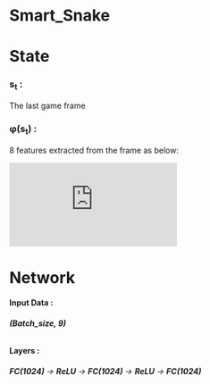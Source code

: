 # Smart_Snake


# State
### s<sub>t</sub> : 
The last game frame 
### &phi;(s<sub>t</sub>) :
8 features extracted from the frame as below:


![equation](https://latex.codecogs.com/svg.latex?%5Cfn_cs%20%5Csmall%20%5Ctext%7BAdjoining%5C_wall%5C_x%7D%3D%5Cbegin%7Bcases%7D%200%2C%20%26%20%5Ctext%7Bno%20adjoining%20wall%20on%20x%20axis%7D.%5C%5C%201%2C%20%26%20%5Ctext%7Bwall%20on%20snake%20head%20left%7D.%20%5C%5C%202%2C%20%26%20%5Ctext%7Bwall%20on%20snake%20head%20right%7D.%20%5Cend%7Bcases%7D)
# Network
#### Input Data :
###### **(Batch_size, 9)**

#### Layers  : 
###### **FC(1024)** &rarr; **ReLU** &rarr; **FC(1024)** &rarr; **ReLU** &rarr; **FC(1024)** 

